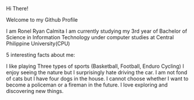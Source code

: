 Hi There!

Welcome to my Github Profile

I am Ronel Ryan Calmita I am currently studying my 3rd year of Bachelor of Science in Information Technology under computer studies at Central Philippine University(CPU)

5 interesting facts about me:

I like playing Three types of sports (Basketball, Football, Enduro Cycling)
I enjoy seeing the nature but I surprisingly hate driving the car.
I am not fond of cats but I have four dogs in the house.
I cannot choose whether I want to become a policeman or a fireman in the future.
I love exploring and discovering new things.

